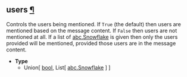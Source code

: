 ## users [¶](https://discordpy.readthedocs.io/en/stable/api.html#discord.AllowedMentions.users)
Controls the users being mentioned. 
If `True` (the default) then users are mentioned based on the message content. 
If `False` then users are not mentioned at all. 
If a list of [abc.Snowflake](discord/Abstract%20Base%20Classes/Snowflake/Snowflake) is given then only the users provided will be mentioned, provided those users are in the message content.

- **Type**
	- Union[ [bool](https://docs.python.org/3/library/functions.html#bool), List[ [abc.Snowflake](discord/Abstract%20Base%20Classes/Snowflake/Snowflake) ] ]

